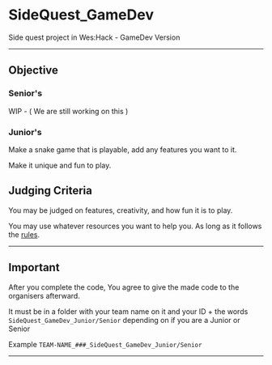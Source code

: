 # SideQuest_GameDev
Side quest project in Wes:Hack - GameDev Version

---

## Objective

### Senior's

WIP - ( We are still working on this )

### Junior's

Make a snake game that is playable, add any features you want to it.

Make it unique and fun to play.


## Judging Criteria

You may be judged on features, creativity, and how fun it is to play.

You may use whatever resources you want to help you. 
As long as it follows the [rules](https://weshack.me/Website/rules).

---

## Important

After you complete the code, You agree to give the made code to the organisers afterward.

It must be in a folder with your team name on it and your ID + the words `SideQuest_GameDev_Junior/Senior` depending on if you are a Junior or Senior

Example `TEAM-NAME_###_SideQuest_GameDev_Junior/Senior`

---
